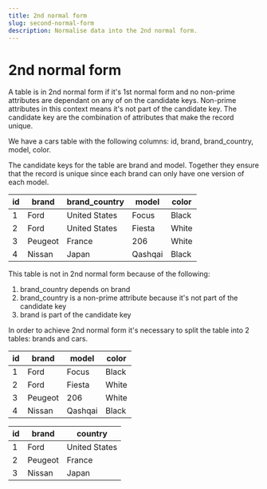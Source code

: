 ```yaml
---
title: 2nd normal form
slug: second-normal-form
description: Normalise data into the 2nd normal form.
---
```


# 2nd normal form

A table is in 2nd normal form if it's 1st normal form and no non-prime attributes are dependant on any of on the candidate keys. Non-prime attributes in this context means it's not part of the candidate key. The candidate key are the combination of attributes that make the record unique.

We have a cars table with the following columns: id, brand, brand_country, model, color.

The candidate keys for the table are brand and model. Together they ensure that the record is unique since each brand can only have one version of each model.

| id  | brand   | brand_country | model   | color |
| --- | ------- | ------------- | ------- | ----- |
| 1   | Ford    | United States | Focus   | Black |
| 2   | Ford    | United States | Fiesta  | White |
| 3   | Peugeot | France        | 206     | White |
| 4   | Nissan  | Japan         | Qashqai | Black |

This table is not in 2nd normal form because of the following:

1. brand_country depends on brand
2. brand_country is a non-prime attribute because it's not part of the candidate key
3. brand is part of the candidate key

In order to achieve 2nd normal form it's necessary to split the table into 2 tables: brands and cars.

| id  | brand   | model   | color |
| --- | ------- | ------- | ----- |
| 1   | Ford    | Focus   | Black |
| 2   | Ford    | Fiesta  | White |
| 3   | Peugeot | 206     | White |
| 4   | Nissan  | Qashqai | Black |

| id  | brand   | country       |
| --- | ------- | ------------- |
| 1   | Ford    | United States |
| 2   | Peugeot | France        |
| 3   | Nissan  | Japan         |
